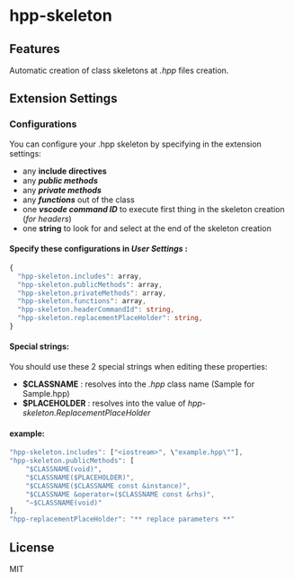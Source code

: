 # hpp-skeleton
## Features

Automatic creation of class skeletons at _.hpp_ files creation.

## Extension Settings

### Configurations
You can configure your .hpp skeleton by specifying in the extension settings:
  * any **include directives**
  * any **_public methods_**
  * any **_private methods_**
  * any **_functions_** out of the class
  * one **_vscode command ID_** to execute first thing in the skeleton creation (_for headers_)
  * one **string** to look for and select at the end of the skeleton creation

#### Specify these configurations in *User Settings* :

```ts
{
  "hpp-skeleton.includes": array,
  "hpp-skeleton.publicMethods": array,
  "hpp-skeleton.privateMethods": array,
  "hpp-skeleton.functions": array,
  "hpp-skeleton.headerCommandId": string,
  "hpp-skeleton.replacementPlaceHolder": string,
}
```
#### Special strings:
You should use these 2 special strings when editing these properties:
* **$CLASSNAME** : resolves into the _.hpp_ class name (Sample for Sample.hpp)
* **$PLACEHOLDER** : resolves into the value of _hpp-skeleton.ReplacementPlaceHolder_

#### example:
```ts
"hpp-skeleton.includes": ["<iostream>", \"example.hpp\""],
"hpp-skeleton.publicMethods": [
    "$CLASSNAME(void)",
    "$CLASSNAME($PLACEHOLDER)",
    "$CLASSNAME($CLASSNAME const &instance)",
    "$CLASSNAME &operator=($CLASSNAME const &rhs)",
    "~$CLASSNAME(void)"
],
"hpp-replacementPlaceHolder": "** replace parameters **"
```

License
----
MIT
